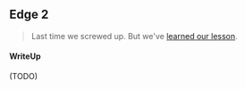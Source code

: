 ## Edge 2

> Last time we screwed up. But we've [learned our lesson](./http://edge2.web.easyctf.com/).

#### WriteUp

(TODO)
